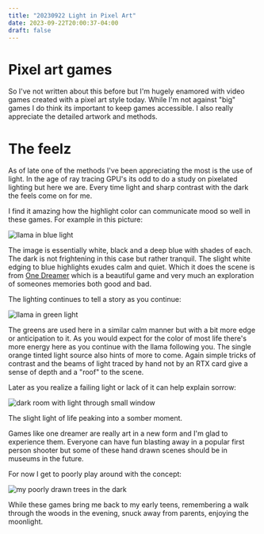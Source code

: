 ```yaml
---
title: "20230922 Light in Pixel Art"
date: 2023-09-22T20:00:37-04:00
draft: false
---
```


# Pixel art games

So I've not written about this before but I'm hugely enamored with video games created with a pixel art style today. While I'm not against "big" games I do think its important to keep games accessible. I also really appreciate the detailed artwork and methods. 

# The feelz

As of late one of the methods I've been appreciating the most is the use of light. In the age of ray tracing GPU's its odd to do a study on pixelated lighting but here we are. Every time light and sharp contrast with the dark the feels come on for me. 

I find it amazing how the highlight color can communicate mood so well in these games. For example in this picture:

![llama in blue light](/me/20230922/blue_llama.png)

The image is essentially white, black and a deep blue with shades of each. The dark is not frightening in this case but rather tranquil. The slight white edging to blue highlights exudes calm and quiet. Which it does the scene is from [One Dreamer](https://store.steampowered.com/app/1156380/One_Dreamer/) which is a beautiful game and very much an exploration of someones memories both good and bad.

The lighting continues to tell a story as you continue:

![llama in green light](/me/20230922/green_llama.png)

The greens are used here in a similar calm manner but with a bit more edge or anticipation to it. As you would expect for the color of most life there's more energy here as you continue with the llama following you. The single orange tinted light source also hints of more to come. Again simple tricks of contrast and the beams of light traced by hand not by an RTX card give a sense of depth and a "roof" to the scene.

Later as you realize a failing light or lack of it can help explain sorrow:

![dark room with light through small window](/me/20230922/window_light.png)

The slight light of life peaking into a somber moment.

Games like one dreamer are really art in a new form and I'm glad to experience them. Everyone can have fun blasting away in a popular first person shooter but some of these hand drawn scenes should be in museums in the future. 

For now I get to poorly play around with the concept:

![my poorly drawn trees in the dark](/me/20230922/glow_trees.png)

While these games bring me back to my early teens, remembering a walk through the woods in the evening, snuck away from parents, enjoying the moonlight.
